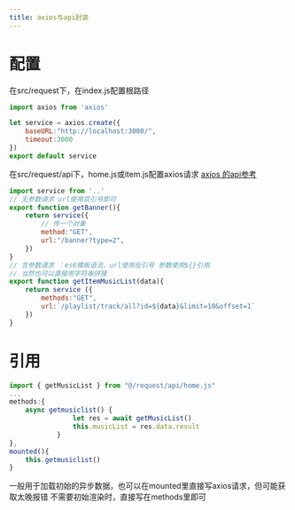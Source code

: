 ```yaml
---
title: axios与api封装
---
```

# 配置
在src/request下，在index.js配置根路径
```JavaScript
import axios from 'axios'

let service = axios.create({
    baseURL:"http://localhost:3000/",
    timeout:3000
})
export default service
```
在src/request/api下，home.js或item.js配置axios请求
[axios 的api参考](http://axios-js.com/docs/)
```JavaScript
import service from '..'
// 无参数请求 url使用双引号即可
export function getBanner(){
    return service({
        // 传一个对象
        method:"GET",
        url:"/banner?type=2",
    })
}
// 含参数请求 ：es6模板语法，url使用反引号 参数使用${}引用
// 当然也可以直接用字符串拼接
export function getItemMusicList(data){
    return service ({
        methods:"GET",
        url:`/playlist/track/all?id=${data}&limit=10&offset=1`
    })
}
```
# 引用
```JavaScript
import { getMusicList } from "@/request/api/home.js"
...
methods:{
	async getmusiclist() {
                let res = await getMusicList()
                this.musicList = res.data.result
            }
},
mounted(){
	this.getmusiclist()
}
```
一般用于加载初始的异步数据，也可以在mounted里直接写axios请求，但可能获取太晚报错
不需要初始渲染时，直接写在methods里即可
